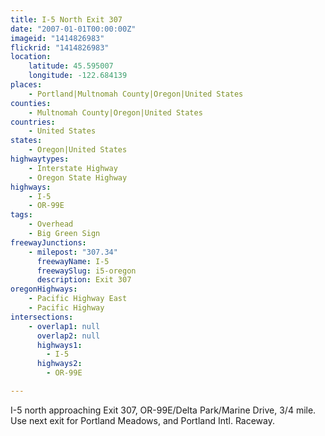 ```yaml
---
title: I-5 North Exit 307
date: "2007-01-01T00:00:00Z"
imageid: "1414826983"
flickrid: "1414826983"
location:
    latitude: 45.595007
    longitude: -122.684139
places:
    - Portland|Multnomah County|Oregon|United States
counties:
    - Multnomah County|Oregon|United States
countries:
    - United States
states:
    - Oregon|United States
highwaytypes:
    - Interstate Highway
    - Oregon State Highway
highways:
    - I-5
    - OR-99E
tags:
    - Overhead
    - Big Green Sign
freewayJunctions:
    - milepost: "307.34"
      freewayName: I-5
      freewaySlug: i5-oregon
      description: Exit 307
oregonHighways:
    - Pacific Highway East
    - Pacific Highway
intersections:
    - overlap1: null
      overlap2: null
      highways1:
        - I-5
      highways2:
        - OR-99E

---
```

I-5 north approaching Exit 307, OR-99E/Delta Park/Marine Drive, 3/4 mile.  Use next exit for Portland Meadows, and Portland Intl. Raceway.